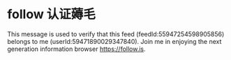 # follow 认证薅毛
This message is used to verify that this feed (feedId:55947254598905856) belongs to me (userId:59471890029347840). Join me in enjoying the next generation information browser https://follow.is.
